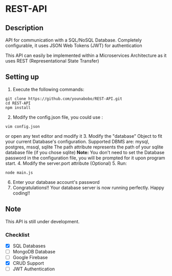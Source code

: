 # REST-API
## Description
API for communication with a SQL/NoSQL Database. Completely configurable, it uses JSON Web Tokens (JWT) for authentication

This API can easily be implemented within a Microservices Architecture as it uses REST (Representational State Transfer)

## Setting up
1. Execute the following commands:
```shell
git clone https://github.com/younabobo/REST-API.git
cd REST-API
npm install
```
2. Modify the config.json file, you could use :
```shell
vim config.json
```
or open any text editor and modify it
3. Modify the "database" Object to fit your current Database's configuration. Supported DBMS are: mysql, postgres, mssql, sqlite
The path attribute represents the path of your sqlite database file (if you chose sqlite)
**Note:** You don't need to set the Database password in the configuration file, you will be prompted for it upon program start.
4. Modify the server.port attribute (Optional)
5. Run:
```shell
node main.js
```
6. Enter your database account's password
7. Congratulations!! Your database server is now running perfectly. Happy coding!!

## Note
This API is still under development.

### Checklist
- [x] SQL Databases 
- [ ] MongoDB Database
- [ ] Google Firebase
- [x] CRUD Support
- [ ] JWT Authentication
